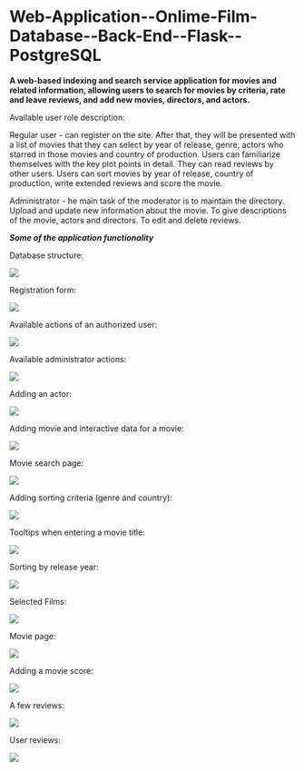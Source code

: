 # Web-Application--Onlime-Film-Database--Back-End--Flask--PostgreSQL
**A web-based indexing and search service application for movies and related information, allowing users to search for movies by criteria, rate and leave reviews, and add new movies, directors, and actors.**

Available user role description:

Regular user - can register on the site. After that, they will be presented with a list of movies that they can select by year of release, genre, actors who starred in those movies and country of production. Users can familiarize themselves with the key plot points in detail. They can read reviews by other users. Users can sort movies by year of release, country of production, write extended reviews and score the movie.

Administrator - he main task of the moderator is to maintain the directory. Upload and update new information about the movie. To give descriptions of the movie, actors and directors. To edit and delete reviews. 

***Some of the application functionality***

Database structure:

![](images/1.jpg)

Registration form:

![](images/2.jpg)

Available actions of an authorized user:

![](images/3.jpg)

Available administrator actions:

![](images/4.jpg)

Adding an actor:

![](images/5.jpg)

Adding movie and interactive data for a movie:

![](images/6.jpg)

Movie search page:

![](images/7.jpg)

Adding sorting criteria (genre and country):

![](images/8.jpg)

Tooltips when entering a movie title:

![](images/9.jpg)

Sorting by release year:

![](images/10.jpg)

Selected Films:

![](images/11.jpg)

Movie page:

![](images/12.jpg)

Adding a movie score:

![](images/13.jpg)

A few reviews:

![](images/14.jpg)

User reviews:

![](images/15.jpg)
